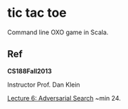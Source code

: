# tic tac toe

Command line OXO game in Scala.

## Ref

**CS188Fall2013**

Instructor Prof. Dan Klein

[Lecture 6: Adversarial Search](https://youtu.be/-Il2oJoItaI) ~min 24.